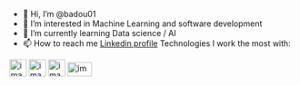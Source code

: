 - 👋 Hi, I’m @badou01
- 👀 I’m interested in Machine Learning and software development
- 🌱 I’m currently learning Data science / AI
- 📫 How to reach me <a href="https://www.linkedin.com/in/alioune-badara-ndao-09843b206/?lipi=urn%3Ali%3Apage%3Ad_flagship3_job_details%3BQJ%2BdNzLXRMagZUeRmEkQdg%3D%3D">Linkedin profile</a>
Technologies I work the most with:
<img width="30" height="30" alt="image" src="https://github.com/user-attachments/assets/904751ac-94ee-44c4-bf3c-03b8551fe47a" />
<img width="30" height="30" alt="image" src="https://github.com/user-attachments/assets/08c9a644-2985-420c-9fc0-c26598263a10" />
<img width="30" height="30" alt="image" src="https://github.com/user-attachments/assets/26ecc835-6d3d-402a-92b1-39aefed91910" />
<img width="43" height="25" alt="image" src="https://github.com/user-attachments/assets/be8ce2ea-7f65-4f57-acab-02664b593e2a" />


